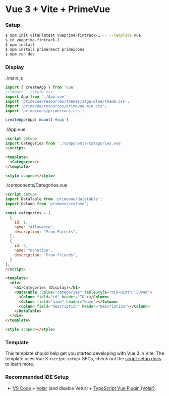 # Vue 3 + Vite + PrimeVue

### Setup
```bash
$ npm init vite@latest vueprime-fintrack-1 -- --template vue
$ cd vueprime-fintrack-1
$ npm install
$ npm install primereact primeicons
$ npm run dev
```

### Display
./main.js
```js
import { createApp } from 'vue'
//import './style.css'
import App from './App.vue'
import 'primevue/resources/themes/saga-blue/theme.css';
import 'primevue/resources/primevue.min.css';
import 'primeicons/primeicons.css';

createApp(App).mount('#app')
```

./App.vue
```html
<script setup>
import Categories from './components/Categories.vue'
</script>

<template>
  <Categories/>
</template>

<style scoped></style>
```

./components/Categories.vue
```html
<script setup>
import DataTable from 'primevue/datatable';
import Column from 'primevue/column';

const categories = [
  {
    id: 1,
    name: "Allowance",
    description: "From Parents",
  },
  {
    id: 2,
    name: "Donation",
    description: "From Friends",
  }
];
</script>

<template>
  <div>
    <h1>Categories (Display)</h1>
    <DataTable :value="categories" tableStyle="min-width: 50rem">
      <Column field="id" header="ID"></Column>
      <Column field="name" header="Name"></Column>
      <Column field="description" header="Description"></Column>
    </DataTable>
  </div>
</template>

<style scoped></style>
```

### Template

This template should help get you started developing with Vue 3 in Vite. The template uses Vue 3 `<script setup>` SFCs, check out the [script setup docs](https://v3.vuejs.org/api/sfc-script-setup.html#sfc-script-setup) to learn more.

### Recommended IDE Setup

- [VS Code](https://code.visualstudio.com/) + [Volar](https://marketplace.visualstudio.com/items?itemName=Vue.volar) (and disable Vetur) + [TypeScript Vue Plugin (Volar)](https://marketplace.visualstudio.com/items?itemName=Vue.vscode-typescript-vue-plugin).
